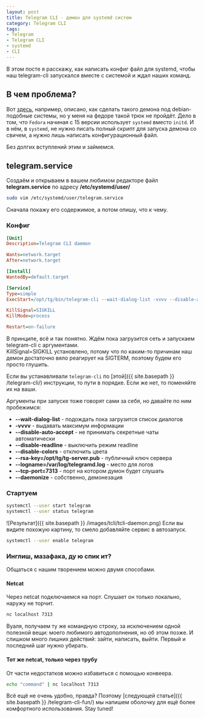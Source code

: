 ```yaml
---
layout: post
title: Telegram CLI - демон для systemd систем
category: Telegram CLI
tags:
- Telegram
- Telegram CLI
- systemd
- CLI
---
```


В этом посте я расскажу, как написать конфиг файл для systemd, чтобы наш telegram-cli запускался вместе с системой и ждал наших команд.

## В чем проблема?

Вот [здесь](https://github.com/vysheng/tg/wiki/Running-Telegram-CLI-as-Daemon), например, описано, как сделать такого демона под debian-подобные системы, но у меня на федоре такой трюк не пройдёт. Дело в том, что `Fedora` начиная с 15 версии использует `systemd` вместо `initd`. И в нём, в `systemd`, не нужно писать полный скрипт для запуска демона со свичем, а нужно лишь написать конфигурационный файл.

Без долгих вступлений этим и займемся.

## telegram.service
Создаём и открываем в вашем любимом редакторе файл **telegram.service** по адресу **/etc/systemd/user/**

~~~ bash
sudo vim /etc/systemd/user/telegram.service
~~~

Сначала покажу его содержимое, а потом опишу, что к чему.

### Конфиг
~~~ ini
[Unit]
Description=Telegram CLI daemon

Wants=network.target
After=network.target

[Install]
WantedBy=default.target

[Service]
Type=simple
ExecStart=/opt/tg/bin/telegram-cli --wait-dialog-list -vvvv --disable-auto-accept --disable-readline --disable-colors --rsa-key=/opt/tg/tg-server.pub --logname=/var/log/telegramd.log --tcp-port=7313 --daemonize

KillSignal=SIGKILL
KillMode=process

Restart=on-failure
~~~

В принципе, всё и так понятно. Ждём пока загрузится сеть и запускаем telegram-cli с аргументами.  
KillSignal=SIGKILL установлено, потому что по каким-то причинам наш демон достаточно вяло реагирует на SIGTERM, поэтому будем его просто глушить.  

Если вы устанавливали `telegram-cli` по [этой]({{ site.basepath }} /telegram-cli/) инструкции, то пути в порядке. Если же нет, то поменяйте их на ваши.  

Аргументы при запуске тоже говорят сами за себя, но давайте по ним пробежимся:

* **--wait-dialog-list** - подождать пока загрузится список диалогов
* **-vvvv** - выдавать максимум информации
* **--disable-auto-accept** - не принимать секретные чаты автоматически
* **--disable-readline** - выключить режим readline
* **--disable-colors** - отключить цвета
* **--rsa-key=/opt/tg/tg-server.pub** - публичный ключ сервера
* **--logname=/var/log/telegramd.log** - место для логов
* **--tcp-port=7313** - порт на котором думон будет слушать
* **--daemonize** - собственно, демонезация

### Стартуем

~~~ bash
systemctl --user start telegram
systemctl --user status telegram
~~~

![Результат]({{ site.basepath }} /images/tcli/tcli-daemon.png)
Если вы видите похожую картину, то смело добавляйте сервис в автозапуск.

~~~ bash
systemctl --user enable telegram
~~~

### Инглиш, мазафака, ду ю спик ит?

Общаться с нашим творением можно двумя способами.

#### Netcat

Через netcat подключаемся на порт. Слушает он только локально, наружу не торчит.

~~~ bash
nc localhost 7313
~~~

Вуаля, получаем ту же командную строку, за исключением одной полезной вещи: моего любимого автодополнения, но об этом позже. И слишком много лишних действий: зайти, написать, выйти. Первый и последний шаг нужно убирать.

#### Тот же netcat, только через трубу

От части недостатков можно избавиться с помощью конвеера.

~~~ bash
echo "command" | nc localhost 7313
~~~

Всё ещё не очень удобно, правда? Поэтому [следующей статье]({{ site.basepath }} /telegram-cli-fun/) мы напишем оболочку для ещё более комфортного использования.
Stay tuned!
